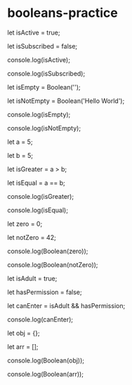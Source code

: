 # booleans-practice
let isActive = true;

let isSubscribed = false;

console.log(isActive);

console.log(isSubscribed);


let isEmpty = Boolean('');

let isNotEmpty = Boolean('Hello World');

console.log(isEmpty);

console.log(isNotEmpty);


let a = 5;

let b = 5;

let isGreater = a > b;

let isEqual = a == b;

console.log(isGreater);

console.log(isEqual);


let zero = 0;

let notZero = 42;

console.log(Boolean(zero));

console.log(Boolean(notZero));


let isAdult = true;

let hasPermission = false;

let canEnter = isAdult && hasPermission;

console.log(canEnter);


let obj = {};

let arr = [];

console.log(Boolean(obj));

console.log(Boolean(arr));
